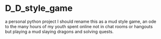 # D_D_style_game
 a personal python project 
 I should rename this as a mud style game, an ode to the many hours of my youth spent online not in chat rooms or hangouts but playing a mud slaying dragons and solving quests.
